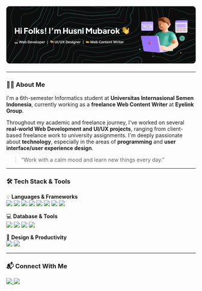 ## ![Husni Mubarok](img/Banner-Github.png)
---

### 👨‍🎓 About Me

I'm a 6th-semester Informatics student at **Universitas Internasional Semen Indonesia**, currently working as a **freelance Web Content Writer** at **Eyelink Group**.

Throughout my academic and freelance journey, I’ve worked on several **real-world Web Development and UI/UX projects**, ranging from client-based freelance work to university assignments. I'm deeply passionate about **technology**, especially in the areas of **programming** and **user interface/user experience design**.

> “Work with a calm mood and learn new things every day.”

---

### 🛠️ Tech Stack & Tools

💡 **Languages & Frameworks**  
<img src="https://img.shields.io/badge/JavaScript-323330?style=for-the-badge&logo=javascript&logoColor=F7DF1E" />  <img src="https://img.shields.io/badge/PHP-777BB4?style=for-the-badge&logo=php&logoColor=white" /> <img src="https://img.shields.io/badge/Laravel-FF2D20?style=for-the-badge&logo=laravel&logoColor=white" /> <img src="https://img.shields.io/badge/React-20232A?style=for-the-badge&logo=react&logoColor=61DAFB" /> 
<img src="https://img.shields.io/badge/Vite-B73BFE?style=for-the-badge&logo=vite&logoColor=FFD62E" /> <img src="https://img.shields.io/badge/Tailwind_CSS-38B2AC?style=for-the-badge&logo=tailwind-css&logoColor=white" /> <img src="https://img.shields.io/badge/Bootstrap-563D7C?style=for-the-badge&logo=bootstrap&logoColor=white" /> <img src="https://img.shields.io/badge/Alpine%20JS-8BC0D0?style=for-the-badge&logo=alpinedotjs&logoColor=black" />

💻 **Database & Tools**  
<img src="https://img.shields.io/badge/firebase-ffca28?style=for-the-badge&logo=firebase&logoColor=black" /> <img src="https://img.shields.io/badge/Postman-FF6C37?style=for-the-badge&logo=Postman&logoColor=white" /> <img src="https://img.shields.io/badge/MySQL-005C84?style=for-the-badge&logo=mysql&logoColor=white" /> <img src="https://img.shields.io/badge/dbeaver-382923?style=for-the-badge&logo=dbeaver&logoColor=white" />

🎨 **Design & Productivity**  
<img src="https://img.shields.io/badge/Figma-F24E1E?style=for-the-badge&logo=figma&logoColor=white" /> <img src="https://img.shields.io/badge/Notion-000000?style=for-the-badge&logo=notion&logoColor=white" />

---

<!-- ### 🔍 Highlights
- 🔥 Experienced in delivering **real-world freelance projects** focused on user needs and client satisfaction.
- ✍️ Skilled **content writer**, crafting technical, educational, and SEO-friendly web content.
- 🎓 Completed several academic-based web and mobile projects using **Laravel**, **React**, and **TailwindCSS**.
- 🌱 Currently deepening knowledge in **software engineering, backend development**, and **design systems**.

--- -->

<!-- ### 📂 Featured Projects

| Project | Tech Stack | Description |
|--------|------------|-------------|
| 🛒 [CreativeHub Platform](https://github.com/husnimubarok/creativehub) | Laravel, TailwindCSS, MySQL | A digital product marketplace platform for selling templates, fonts, and icon packs |
| ✅ [ToDo App Web](https://github.com/husnimubarok/todo-app) | Laravel, Svelte, TailwindCSS | A responsive and simple ToDo List application for daily task management |
| 👓 [Eyewear Landing Page](https://github.com/husnimubarok/eyewear-uiux) | Figma | A clean and responsive UI design for a modern eyewear brand landing page |

--- -->

### 📬 Connect With Me

<a href="https://www.instagram.com/fe.husni/">
  <img src="https://img.shields.io/badge/Instagram-E4405F?style=for-the-badge&logo=instagram&logoColor=white" />
</a>
<a href="https://www.linkedin.com/in/husni-mubarok-fe-husni/">
  <img src="https://img.shields.io/badge/LinkedIn-0077B5?style=for-the-badge&logo=linkedin&logoColor=white" />
</a>


